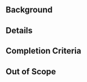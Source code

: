## Background

<!-- Why do you need this PR? (Relate the issues if any.) -->

## Details

<!-- List up your implementation in bullet points. Put the screenshots and the results of API calls, if necessary.  -->

## Completion Criteria

<!-- Completion Criteria-->

## Out of Scope
